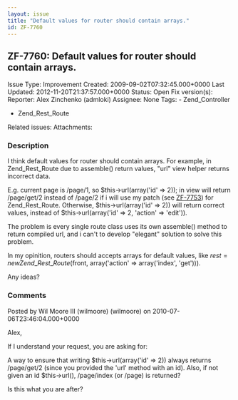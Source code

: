 ```yaml
---
layout: issue
title: "Default values for router should contain arrays."
id: ZF-7760
---
```


ZF-7760: Default values for router should contain arrays.
---------------------------------------------------------

 Issue Type: Improvement Created: 2009-09-02T07:32:45.000+0000 Last Updated: 2012-11-20T21:37:57.000+0000 Status: Open Fix version(s): 
 Reporter:  Alex Zinchenko (admloki)  Assignee:  None  Tags: - Zend\_Controller
- Zend\_Rest\_Route
 
 Related issues: 
 Attachments: 
### Description

I think default values for router should contain arrays. For example, in Zend\_Rest\_Route due to assemble() return values, "url" view helper returns incorrect data.

E.g. current page is /page/1, so $this->url(array('id' => 2)); in view will return /page/get/2 instead of /page/2 if i will use my patch (see [ZF-7753](http://framework.zend.com/issues/browse/ZF-7753)) for Zend\_Rest\_Route. Otherwise, $this->url(array('id' => 2)) will return correct values, instead of $this->url(array('id' => 2, 'action' => 'edit')).

The problem is every single route class uses its own assemble() method to return compiled url, and i can't to develop "elegant" solution to solve this problem.

In my opinition, routers should accepts arrays for default values, like $rest = new Zend\_Rest\_Route($front, array('action' => array('index', 'get'))).

Any ideas?

 

 

### Comments

Posted by Wil Moore III (wilmoore) (wilmoore) on 2010-07-06T23:46:04.000+0000

Alex,

If I understand your request, you are asking for:

A way to ensure that writing $this->url(array('id' => 2)) always returns /page/get/2 (since you provided the 'url' method with an id). Also, if not given an id $this->url(), /page/index (or /page) is returned?

Is this what you are after?

 

 